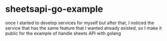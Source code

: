 # sheetsapi-go-example

once I started to develop services for myself but after that, I noticed the service that has the same feature that I wanted already existed,
so I make it public for the example of handle sheets API with golang